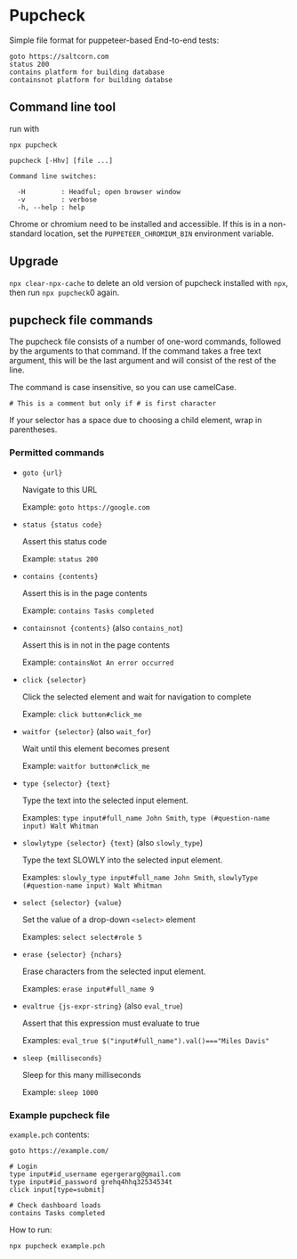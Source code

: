 # Pupcheck

Simple file format for puppeteer-based End-to-end tests:

```
goto https://saltcorn.com
status 200
contains platform for building database
containsnot platform for building databse
```

## Command line tool

run with

`npx pupcheck`

```
pupcheck [-Hhv] [file ...]

Command line switches:

  -H         : Headful; open browser window
  -v         : verbose
  -h, --help : help

```

Chrome or chromium need to be installed and accessible. If this is in a non-standard location, set the
`PUPPETEER_CHROMIUM_BIN` environment variable.

## Upgrade

`npx clear-npx-cache` to delete an old version of pupcheck installed with `npx`, then run `npx pupcheck`0 again.

## pupcheck file commands

The pupcheck file consists of a number of one-word commands, followed by the arguments to that command.
If the command takes a free text argument, this will be the last argument and will consist of the rest of the line.

The command is case insensitive, so you can use camelCase.

`# This is a comment but only if # is first character`

If your selector has a space due to choosing a child element, wrap in parentheses.

### Permitted commands

- `goto {url}`

  Navigate to this URL

  Example: `goto https://google.com`

- `status {status code}`

  Assert this status code

  Example: `status 200`

- `contains {contents}`

  Assert this is in the page contents

  Example: `contains Tasks completed`

- `containsnot {contents}` (also `contains_not`)

  Assert this is in not in the page contents

  Example: `containsNot An error occurred`

- `click {selector}`

  Click the selected element and wait for navigation to complete

  Example: `click button#click_me`

- `waitfor {selector}` (also `wait_for`)

  Wait until this element becomes present

  Example: `waitfor button#click_me`

- `type {selector} {text}`

  Type the text into the selected input element.

  Examples: `type input#full_name John Smith`, `type (#question-name input) Walt Whitman`

- `slowlytype {selector} {text}` (also `slowly_type`)

  Type the text SLOWLY into the selected input element.

  Examples: `slowly_type input#full_name John Smith`, `slowlyType (#question-name input) Walt Whitman`

- `select {selector} {value}`

  Set the value of a drop-down `<select>` element

  Examples: `select select#role 5`

- `erase {selector} {nchars}`

  Erase characters from the selected input element.

  Examples: `erase input#full_name 9`

- `evaltrue {js-expr-string}` (also `eval_true`)

  Assert that this expression must evaluate to true

  Examples: `eval_true $("input#full_name").val()==="Miles Davis"`

- `sleep {milliseconds}`

  Sleep for this many milliseconds

  Example: `sleep 1000`

### Example pupcheck file

`example.pch` contents:

```
goto https://example.com/

# Login
type input#id_username egergerarg@gmail.com
type input#id_password grehq4hhq32534534t
click input[type=submit]

# Check dashboard loads
contains Tasks completed
```

How to run:

`npx pupcheck example.pch`
